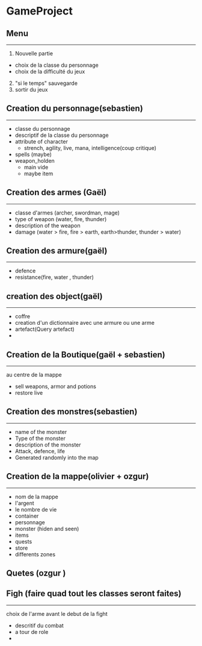 # GameProject
## Menu
***
1. Nouvelle partie
* choix de la classe du personnage
* choix de la difficulté du jeux 
2. "si le temps" sauvegarde 
3. sortir du jeux


## Creation du personnage(sebastien)
***
* classe du personnage
* descriptif de la classe du personnage
* attribute of character 
    * strench, agility, live, mana, intelligence(coup critique)
* spells (maybe)
* weapon_holden
    * main vide 
    * maybe item

## Creation des armes (Gaël)
***
* classe d'armes (archer, swordman, mage)
* type of weapon (water, fire, thunder)
* description of the weapon
* damage (water > fire, fire > earth, earth>thunder, thunder > water)


## Creation des armure(gaël)
***
* defence 
* resistance(fire, water , thunder)


## creation des object(gaël)
***
* coffre
* creation d'un dictionnaire avec une armure ou une arme
* artefact(Query artefact)
*


## Creation de la Boutique(gaël + sebastien)
***
au centre de la mappe
* sell weapons, armor and potions
* restore live


## Creation des monstres(sebastien)
***
* name of the monster 
* Type of the monster
* description of the monster
* Attack, defence, life
* Generated randomly into the map


## Creation de la mappe(olivier + ozgur)
***
* nom de la mappe
* l'argent 
* le nombre de vie 
* container 
* personnage 
* monster (hiden and seen)
* items 
* quests 
* store
* differents zones 


## Quetes (ozgur )



## Figh (faire quad tout les classes seront faites)
***
choix de l'arme avant le debut de la fight 
* descritif du combat 
* a tour de role 
* 
